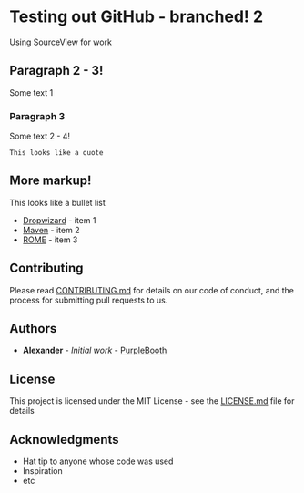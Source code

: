 # Testing out GitHub - branched! 2

Using SourceView for work

## Paragraph 2 - 3!

Some text 1

### Paragraph 3

Some text 2 - 4!

```
This looks like a quote
```

## More markup!

This looks like a bullet list

* [Dropwizard](http://www.dropwizard.io/1.0.2/docs/) - item 1
* [Maven](https://maven.apache.org/) - item 2
* [ROME](https://rometools.github.io/rome/) - item 3

## Contributing

Please read [CONTRIBUTING.md](https://gist.github.com/PurpleBooth/b24679402957c63ec426) for details on our code of conduct, and the process for submitting pull requests to us.

## Authors

* **Alexander** - *Initial work* - [PurpleBooth](https://github.com/pavlexander)

## License

This project is licensed under the MIT License - see the [LICENSE.md](LICENSE.md) file for details

## Acknowledgments

* Hat tip to anyone whose code was used
* Inspiration
* etc